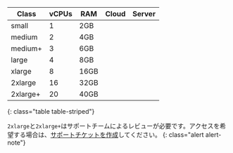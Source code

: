 Class                 | vCPUs | RAM | Cloud | Server
----------------------|-------|-----|-------|-------
small                 | 1     | 2GB | <i class="fa fa-check" aria-hidden="true"></i> | <i class="fa fa-check" aria-hidden="true"></i>
medium                | 2     | 4GB | <i class="fa fa-check" aria-hidden="true"></i> | <i class="fa fa-check" aria-hidden="true"></i>
medium+               | 3     | 6GB | <i class="fa fa-check" aria-hidden="true"></i> | <i class="fa fa-check" aria-hidden="true"></i>
large                 | 4     | 8GB | <i class="fa fa-check" aria-hidden="true"></i> | <i class="fa fa-check" aria-hidden="true"></i>
xlarge                | 8     | 16GB | <i class="fa fa-check" aria-hidden="true"></i> | <i class="fa fa-check" aria-hidden="true"></i>
2xlarge               | 16    | 32GB | <i class="fa fa-check" aria-hidden="true"></i> | <i class="fa fa-check" aria-hidden="true"></i>
2xlarge+              | 20    | 40GB | <i class="fa fa-check" aria-hidden="true"></i> | <i class="fa fa-check" aria-hidden="true"></i>
{: class="table table-striped"}

`2xlarge`と`2xlarge+`はサポートチームによるレビューが必要です。アクセスを希望する場合は、[サポートチケットを作成](https://support.circleci.com/hc/ja/requests/new)してください。
{: class="alert alert-note"}